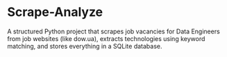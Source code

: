 # Scrape-Analyze
A structured Python project that scrapes job vacancies for Data Engineers from job websites (like dow.ua), extracts technologies using keyword matching, and stores everything in a SQLite database. 
